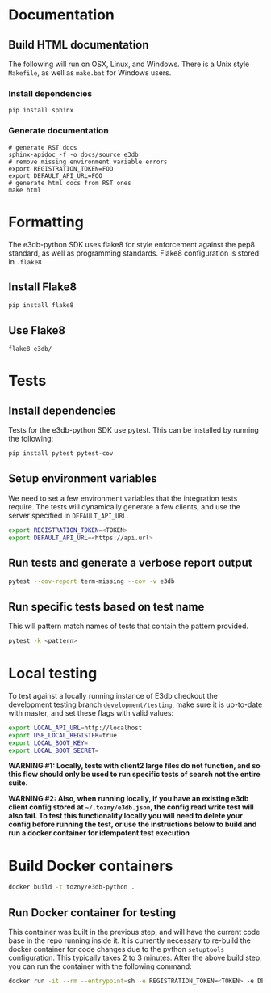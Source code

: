 # Documentation

## Build HTML documentation

The following will run on OSX, Linux, and Windows. There is a Unix style `Makefile`, as well as `make.bat` for Windows users.

### Install dependencies
```
pip install sphinx
```

### Generate documentation
```
# generate RST docs
sphinx-apidoc -f -o docs/source e3db
# remove missing environment variable errors
export REGISTRATION_TOKEN=FOO
export DEFAULT_API_URL=FOO
# generate html docs from RST ones
make html
```

# Formatting

The e3db-python SDK uses flake8 for style enforcement against the pep8 standard, as well as programming standards. Flake8 configuration is stored in `.flake8`

## Install Flake8

```
pip install flake8
```

## Use Flake8
```
flake8 e3db/
```

# Tests

## Install dependencies
Tests for the e3db-python SDK use pytest. This can be installed by running the following:
```bash
pip install pytest pytest-cov
```

## Setup environment variables

We need to set a few environment variables that the integration tests require.
The tests will dynamically generate a few clients, and use the server specified
in `DEFAULT_API_URL`.

```bash
export REGISTRATION_TOKEN=<TOKEN>
export DEFAULT_API_URL=<https://api.url>
```

## Run tests and generate a verbose report output

```bash
pytest --cov-report term-missing --cov -v e3db
```

## Run specific tests based on test name
This will pattern match names of tests that contain the pattern provided.

```bash
pytest -k <pattern>
```

# Local testing
To test against a locally running instance of E3db checkout the development testing branch `development/testing`, make sure it is up-to-date with master, and set these flags with valid values:

```bash
export LOCAL_API_URL=http://localhost
export USE_LOCAL_REGISTER=true
export LOCAL_BOOT_KEY=
export LOCAL_BOOT_SECRET=
```

**WARNING #1: Locally, tests with client2 large files do not function, and so this flow should only be used to run specific tests of search not the entire suite.**

**WARNING #2: Also, when running locally, if you have an existing e3db client config stored at `~/.tozny/e3db.json`, the config read write test will also fail. To test this functionality locally you will need to delete your config before running the test, or use the instructions below to build and run a docker container for idempotent test execution**

# Build Docker containers

```bash
docker build -t tozny/e3db-python .
```

## Run Docker container for testing

This container was built in the previous step, and will have the current code base in the repo running inside it. It is currently necessary to re-build the docker container for code changes due to the python `setuptools` configuration. This typically takes 2 to 3 minutes. After the above build step, you can run the container with the following command:

```bash
docker run -it --rm --entrypoint=sh -e REGISTRATION_TOKEN=<TOKEN> -e DEFAULT_API_URL=<URL> tozny/e3db-python
```
